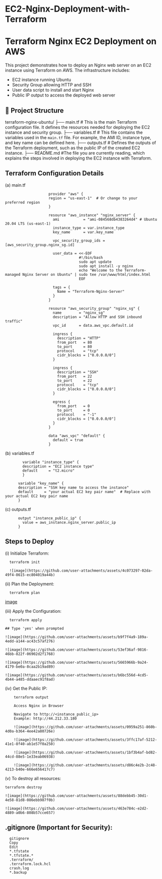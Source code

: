 # EC2-Nginx-Deployment-with-Terraform
# Terraform Nginx EC2 Deployment on AWS

This project demonstrates how to deploy an Nginx web server on an EC2 instance using Terraform on AWS. The infrastructure includes:

- EC2 instance running Ubuntu
- Security Group allowing HTTP and SSH
- User data script to install and start Nginx
- Public IP output to access the deployed web server

## 📁 Project Structure

terraform-nginx-ubuntu/ 
├── main.tf       # This is the main Terraform configuration file. It defines the resources needed for deploying the EC2 instance and security group.
├── variables.tf  # This file contains the variables used in the `main.tf` file. For example, the AMI ID, instance type, and key name can be defined here.
├── outputs.tf    # Defines the outputs of the Terraform deployment, such as the public IP of the created EC2 instance.
├── README.md     #The file you are currently reading, which explains the steps involved in deploying the EC2 instance with Terraform.



## Terraform Configuration Details


(a)   main.tf

                        provider "aws" {
                        region = "us-east-1"  # Or change to your preferred region
                        }
                        
                        resource "aws_instance" "nginx_server" {
                          ami           = "ami-084568db4383264d4" # Ubuntu 20.04 LTS (us-east-1)
                          instance_type = var.instance_type
                          key_name      = var.key_name
                        
                          vpc_security_group_ids = [aws_security_group.nginx_sg.id] 
                        
                          user_data = <<-EOF
                                      #!/bin/bash
                                      sudo apt update
                                      sudo apt install -y nginx
                                      echo "Welcome to the Terraform-managed Nginx Server on Ubuntu" | sudo tee /var/www/html/index.html
                                      EOF
                        
                          tags = {
                            Name = "Terraform-Nginx-Server"
                          }
                        }
                        
                        resource "aws_security_group" "nginx_sg" {
                          name        = "nginx_sg"
                          description = "Allow HTTP and SSH inbound traffic"
                          vpc_id      = data.aws_vpc.default.id
                        
                          ingress {
                            description = "HTTP"
                            from_port   = 80
                            to_port     = 80
                            protocol    = "tcp"
                            cidr_blocks = ["0.0.0.0/0"]
                          }
                        
                          ingress {
                            description = "SSH"
                            from_port   = 22
                            to_port     = 22
                            protocol    = "tcp"
                            cidr_blocks = ["0.0.0.0/0"]
                          }
                        
                          egress {
                            from_port   = 0
                            to_port     = 0
                            protocol    = "-1"
                            cidr_blocks = ["0.0.0.0/0"]
                          }
                        }
                        
                        data "aws_vpc" "default" {
                          default = true
                        }
                        
                        
                        
(b)    variables.tf

            variable "instance_type" {
            description = "EC2 instance type"
            default     = "t2.micro"
            }

          variable "key_name" {
          description = "SSH key name to access the instance"
          default     = "your actual EC2 key pair name"  # Replace with your actual EC2 key pair name
          }

(c) outputs.tf

          output "instance_public_ip" {
            value = aws_instance.nginx_server.public_ip
          }

          
## Steps to Deploy
(i) Initialize Terraform:

      terraform init

      ![image](https://github.com/user-attachments/assets/4c073297-02da-49f4-8615-ec804019a44b)

      
(ii) Plan the Deployment:

      terraform plan

[image](https://github.com/user-attachments/assets/855527e3-3657-413c-87a8-596133646803)

      
(iii) Apply the Configuration:

      terraform apply
      
    ## Type 'yes' when prompted

    ![image](https://github.com/user-attachments/assets/b9f7f4a9-189a-4edd-a144-ac43c57af276)

    ![image](https://github.com/user-attachments/assets/53ef36af-9816-46bb-822f-06902d2f1768)

    ![image](https://github.com/user-attachments/assets/5665966b-9a24-4179-be0a-8caa2b19ad89)

    ![image](https://github.com/user-attachments/assets/b6bc556d-4cd5-4b44-a485-ddaaec91f8ad)


(iv) Get the Public IP:

        terraform output
        
        Access Nginx in Browser
        
        Navigate to http://<instance_public_ip>
        Example: http://44.212.33.180

        ![image](https://github.com/user-attachments/assets/0959a251-860b-4d0a-b364-4ee42a80726e)

        ![image](https://github.com/user-attachments/assets/3ffc17af-5212-41e1-8f40-ab1e57f0a250)

        ![image](https://github.com/user-attachments/assets/1bf3b4af-bd82-44cd-88e5-1e33eab06938)

        ![image](https://github.com/user-attachments/assets/d86c4e2b-2c48-4213-b40e-666e656417c7)


(v) To destroy all resources:

    terraform destroy

    ![image](https://github.com/user-attachments/assets/88debb45-30d1-4e58-81d8-086ebb987f0b)

    ![image](https://github.com/user-attachments/assets/463e784c-e2d2-4889-a0b6-808b57cce657)

## .gitignore (Important for Security):

      gitignore
      Copy
      Edit
      *.tfstate
      *.tfstate.*
      .terraform/
      .terraform.lock.hcl
      crash.log
      *.backup



